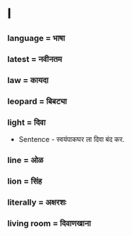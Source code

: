 # l

### language = भाषा

### latest = नवीनतम

### law = कायदा

### leopard = बिबट्या

### light = दिवा

- Sentence - स्वयंपाकघर ला दिवा बंद कर.

### line = ओळ

### lion = सिंह

### literally = अक्षरशः

### living room = दिवाणखाना

